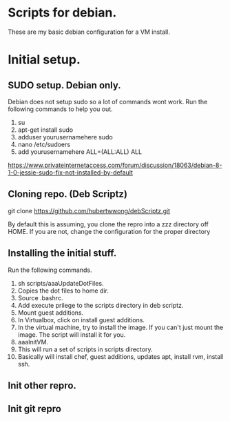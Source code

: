 # Scripts for debian.

These are my basic debian configuration for a VM install.





# Initial setup.

## SUDO setup. Debian only.

Debian does not setup sudo so a lot of commands wont work. Run the following commands to help you out.

1. su
2. apt-get install sudo
3. adduser yourusernamehere sudo
4. nano /etc/sudoers
5. add yourusernamehere  ALL=(ALL:ALL) ALL

https://www.privateinternetaccess.com/forum/discussion/18063/debian-8-1-0-jessie-sudo-fix-not-installed-by-default

## Cloning repo. (Deb Scriptz)

git clone https://github.com/hubertwwong/debScriptz.git

By default this is assuming, you clone the repro into a zzz directory off HOME. If you are not, change the configuration for the proper directory

## Installing the initial stuff.

Run the following commands.

1. sh scripts/aaaUpdateDotFiles.
  1. Copies the dot files to home dir.
  2. Source .bashrc.
  3. Add execute prilege to the scripts directory in deb scriptz.
2. Mount guest additions.
  1. In Virtualbox, click on install guest additions.
  2. In the virtual machine, try to install the image. If you can't just mount the image. The script will install it for you.
3. aaaInitVM.
  1. This will run a set of scripts in scripts directory.
  2. Basically will install chef, guest additions, updates apt, install rvm, install ssh.

## Init other repro.

## Init git repro
